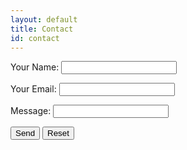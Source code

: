 ```yaml
---
layout: default
title: Contact
id: contact
---
```


<form name="contact" method="POST" data-netlify="true">
    <p>
        <label> Your Name: <input type="text"name="name"/></label>
    </p>
    <p>
        <label> Your Email: <input type="email"name="email"/></label>
    </p>
    <p>
        <label> Message: <input type="message"name="message"/></label>
    </p>
    <p>
        <button type="submit"> Send</button>
        <button type="reset"> Reset</button>
    </p>
</form>

